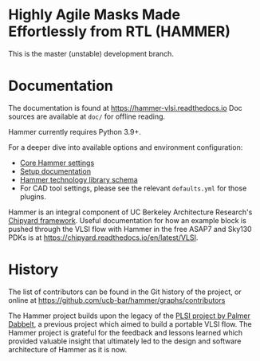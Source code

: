 Highly Agile Masks Made Effortlessly from RTL (HAMMER)
=============================================

This is the master (unstable) development branch.

Documentation
=============
The documentation is found at https://hammer-vlsi.readthedocs.io
Doc sources are available at `doc/` for offline reading.

Hammer currently requires Python 3.9+.

For a deeper dive into available options and environment configuration:

* [Core Hammer settings](hammer/config/defaults.yml)
* [Setup documentation](doc/Hammer-Basics/Hammer-Setup.md)
* [Hammer technology library schema](hammer/tech/__init__.py)
* For CAD tool settings, please see the relevant `defaults.yml` for those plugins.

Hammer is an integral component of UC Berkeley Architecture Research's [Chipyard framework](https://github.com/ucb-bar/chipyard).
Useful documentation for how an example block is pushed through the VLSI flow with Hammer in the free ASAP7 and Sky130 PDKs is at https://chipyard.readthedocs.io/en/latest/VLSI.

History
=======
The list of contributors can be found in the Git history of the project, or online at https://github.com/ucb-bar/hammer/graphs/contributors

The Hammer project builds upon the legacy of the [PLSI project by Palmer Dabbelt](https://www2.eecs.berkeley.edu/Pubs/TechRpts/2017/EECS-2017-77.html), a previous project which aimed to build a portable VLSI flow. The Hammer project is grateful for the feedback and lessons learned which provided valuable insight that ultimately led to the design and software architecture of Hammer as it is now.
